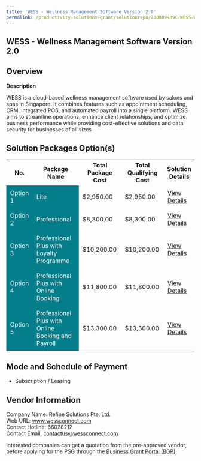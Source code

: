 ```yaml
---
title: 'WESS - Wellness Management Software Version 2.0'
permalink: /productivity-solutions-grant/solutionrepo/200809939C-WESS-Wllnss-MGT-Softwr-v-20-G
---
```


## WESS - Wellness Management Software Version 2.0

## Overview

**Description**

WESS is a cloud-based wellness management software used by salons and spas in Singapore. It combines features such as appointment scheduling, CRM, integrated POS, and automated payroll into a single platform. WESS aims to streamline operations, enhance client relationships, and optimize business performance while providing cost-effective solutions and data security for businesses of all sizes

## Solution Packages Option(s)

<table>
<tr>
<th><b>No.</b></th>
<th><b>Package Name</b></th>
<th><b>Total Package Cost</b></th>
<th><b>Total Qualifying Cost</b></th>
<th><b>Solution Details</b></th>
</tr>
<tr>
<td style='padding: 10px; background-color: #037E8A; color: #FFFFFF;'>Option 1</td>
<td style='padding: 10px; background-color: #037E8A; color: #FFFFFF;'>Lite</td>
<td style='padding: 10px;'>$2,950.00</td>
<td style='padding: 10px;'>$2,950.00</td>
<td style='padding: 10px;'><a href='/images/psg/200809939C_20240151_19122024_Desensitised_Annex3_Part1.pdf' target='_blank'>View Details</a></td>
</tr>
<tr>
<td style='padding: 10px; background-color: #037E8A; color: #FFFFFF;'>Option 2</td>
<td style='padding: 10px; background-color: #037E8A; color: #FFFFFF;'>Professional</td>
<td style='padding: 10px;'>$8,300.00</td>
<td style='padding: 10px;'>$8,300.00</td>
<td style='padding: 10px;'><a href='/images/psg/200809939C_20240151_19122024_Desensitised_Annex3_Part2.pdf' target='_blank'>View Details</a></td>
</tr>
<tr>
<td style='padding: 10px; background-color: #037E8A; color: #FFFFFF;'>Option 3</td>
<td style='padding: 10px; background-color: #037E8A; color: #FFFFFF;'>Professional Plus with Loyalty Programme</td>
<td style='padding: 10px;'>$10,200.00</td>
<td style='padding: 10px;'>$10,200.00</td>
<td style='padding: 10px;'><a href='/images/psg/200809939C_20240151_19122024_Desensitised_Annex3_Part3.pdf' target='_blank'>View Details</a></td>
</tr>
<tr>
<td style='padding: 10px; background-color: #037E8A; color: #FFFFFF;'>Option 4</td>
<td style='padding: 10px; background-color: #037E8A; color: #FFFFFF;'>Professional Plus with Online Booking</td>
<td style='padding: 10px;'>$11,800.00</td>
<td style='padding: 10px;'>$11,800.00</td>
<td style='padding: 10px;'><a href='/images/psg/200809939C_20240151_19122024_Desensitised_Annex3_Part4.pdf' target='_blank'>View Details</a></td>
</tr>
<tr>
<td style='padding: 10px; background-color: #037E8A; color: #FFFFFF;'>Option 5</td>
<td style='padding: 10px; background-color: #037E8A; color: #FFFFFF;'>Professional Plus with Online Booking and Payroll</td>
<td style='padding: 10px;'>$13,300.00</td>
<td style='padding: 10px;'>$13,300.00</td>
<td style='padding: 10px;'><a href='/images/psg/200809939C_20240151_19122024_Desensitised_Annex3_Part5.pdf' target='_blank'>View Details</a></td>
</tr>
</table>

## Mode and Schedule of Payment

 - Subscription / Leasing

## Vendor Information

 Company Name: Refine Solutions Pte. Ltd.<br>Web URL: www.wessconnect.com<br>Contact Hotline: 66028212<br>Contact Email: contactus@wessconnect.com

Interested companies can get a quotation from the pre-approved vendor, before applying for the PSG through the <a href='https://www.businessgrants.gov.sg/' target='_blank' rel='noopener'>Business Grant Portal (BGP)</a>.

<script src="/jquery/resize-tables.js"></script>

